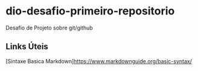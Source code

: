 # dio-desafio-primeiro-repositorio
Desafio de Projeto sobre git/github

## Links Úteis 
[Sintaxe Basica Markdown]https://www.markdownguide.org/basic-syntax/
